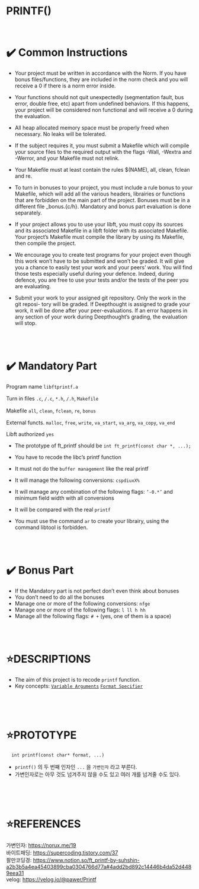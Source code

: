 # PRINTF()

</br>

✔️ Common Instructions
=====================

* Your project must be written in accordance with the Norm. If you have bonus files/functions, they are included in the norm check and you will receive a 0 if there is a norm error inside.

* Your functions should not quit unexpectedly (segmentation fault, bus error, double free, etc) apart from undefined behaviors. If this happens, your project will be considered non functional and will receive a 0 during the evaluation.

* All heap allocated memory space must be properly freed when necessary. No leaks will be tolerated.

* If the subject requires it, you must submit a Makefile which will compile your source files to the required output with the flags -Wall, -Wextra and -Werror, and your Makefile must not relink.

* Your Makefile must at least contain the rules $(NAME), all, clean, fclean and re.

* To turn in bonuses to your project, you must include a rule bonus to your Makefile, which will add all the various headers, librairies or functions that are forbidden on the main part of the project. Bonuses must be in a different file _bonus.{c/h}. Mandatory and bonus part evaluation is done separately.

* If your project allows you to use your libft, you must copy its sources and its associated Makefile in a libft folder with its associated Makefile. Your project’s Makefile must compile the library by using its Makefile, then compile the project.

* We encourage you to create test programs for your project even though this work won’t have to be submitted and won’t be graded. It will give you a chance to easily test your work and your peers’ work. You will find those tests especially useful during your defence. Indeed, during defence, you are free to use your tests and/or the tests of the peer you are evaluating.

* Submit your work to your assigned git repository. Only the work in the git reposi- tory will be graded. If Deepthought is assigned to grade your work, it will be done after your peer-evaluations. If an error happens in any section of your work during Deepthought’s grading, the evaluation will stop.

</br>
</br>

✔️ Mandatory Part
================

Program name       `libftprintf.a`

Turn in ﬁles       `.c`, `/.c`, `*.h`, `/.h`, `Makefile`

Makeﬁle           `all`, `clean`, `fclean`, `re`, `bonus`

External functs.  `malloc`, `free`, `write`, `va_start`, `va_arg`, `va_copy`, `va_end`

Libft authorized  `yes`


* The prototype of ft_printf should be `int ft_printf(const char *, ...);`

* You have to recode the libc’s printf function

* It must not do the `buffer management` like the real printf

* It will manage the following conversions: `cspdiuxX%`

* It will manage any combination of the following flags: `’-0.*’` and minimum field width with all conversions

* It will be compared with the real `printf`

* You must use the command `ar` to create your librairy, using the command libtool is forbidden.

</br>
</br>

✔️ Bonus Part
================

* If the Mandatory part is not perfect don’t even think about bonuses
* You don’t need to do all the bonuses
* Manage one or more of the following conversions: `nfge`
* Manage one or more of the following flags: `l ll h hh`
* Manage all the following flags: `# +` (yes, one of them is a space)
</br>
</br>


⭐DESCRIPTIONS
==============

* The aim of this project is to recode `printf` function.
* Key concepts: [`Variable Arguments`](./EXPLAIN/Variable_Argument.md) [`Format Specifier`](./EXPLAIN/Format_Specifier.md)
</br>
</br>
</br>

⭐PROTOTYPE
===========


      int printf(const char* format, ...)

* `printf()` 의 두 번째 인자인 `...` 을 `가변인자` 라고 부른다.
* 가변인자로는 아무 것도 넘겨주지 않을 수도 있고 여러 개를 넘겨줄 수도 있다.
</br>
</br>
</br>

⭐REFERENCES
============

가변인자: https://norux.me/19
</br>
바이트패딩: https://supercoding.tistory.com/37
</br>
팔만코딩경: https://www.notion.so/ft_printf-by-suhshin-a2b3b5a4ea45403899cba0304766d77a#4add2bd892c14446b4da52d4489eea31
</br>
velog: https://velog.io/@pawer/Printf
